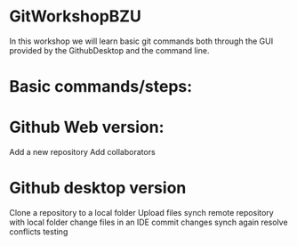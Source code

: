 # GitWorkshopBZU
In this workshop we will learn basic git commands both through the GUI provided by the GithubDesktop and the command line.
# Basic commands/steps:
# Github Web version:
Add a new repository
Add collaborators
# Github desktop version
Clone a repository to a local folder 
Upload files
synch remote repository with local folder
change files in an IDE 
commit changes
synch again
resolve conflicts
testing
